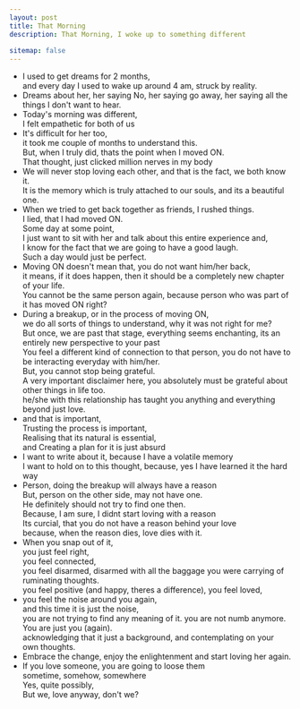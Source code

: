 ```yaml
---
layout: post
title: That Morning
description: That Morning, I woke up to something different
  
sitemap: false
---
```


- I used to get dreams for 2 months,\
  and every day I used to wake up around 4 am, struck by reality.
- Dreams about her, her saying No, her saying go away, her saying all the things I don't want to hear.
- Today's morning was different,\
  I felt empathetic for both of us
- It's difficult for her too,\
  it took me couple of months to understand this.\
  But, when I truly did, thats the point when I moved ON.\
  That thought, just clicked million nerves in my body
- We will never stop loving each other, and that is the fact, we both know it.\
  It is the memory which is truly attached to our souls, and its a beautiful one.
- When we tried to get back together as friends, I rushed things.\
  I lied, that I had moved ON.\
  Some day at some point,\
  I just want to sit with her and talk about this entire experience and,\
  I know for the fact that we are going to have a good laugh.\
  Such a day would just be perfect.
- Moving ON doesn't mean that, you do not want him/her back,\
  it means, if it does happen, then it should be a completely new chapter of your life.\
  You cannot be the same person again, because person who was part of it has moved ON right?
- During a breakup, or in the process of moving ON,\
  we do all sorts of things to understand, why it was not right for me?\
  But once, we are past that stage, everything seems enchanting, its an entirely new perspective to your past\
  You feel a different kind of connection to that person, you do not have to be interacting everyday with him/her.\
  But, you cannot stop being grateful.\
  A very important disclaimer here, you absolutely must be grateful about other things in life too.\
  he/she with this relationship has taught you anything and everything beyond just love.
- and that is important,\
  Trusting the process is important,\
  Realising that its natural is essential,\
  and Creating a plan for it is just absurd
- I want to write about it, because I have a volatile memory\
  I want to hold on to this thought, because, yes I have learned it the hard way
- Person, doing the breakup will always have a reason\
  But, person on the other side, may not have one. \
  He definitely should not try to find one then.\
  Because, I am sure, I didnt start loving with a reason\
  Its curcial, that you do not have a reason behind your love\
  because, when the reason dies, love dies with it.
- When you snap out of it,\
  you just feel right,\
  you feel connected,\
  you feel disarmed, disarmed with all the baggage you were carrying of ruminating thoughts.\
  you feel positive (and happy, theres a difference), you feel loved,
- you feel the noise around you again,\
  and this time it is just the noise,\
  you are not trying to find any meaning of it. you are not numb anymore.\
  You are just you (again).\
  acknowledging that it just a background, and contemplating on your own thoughts.
- Embrace the change, enjoy the enlightenment and start loving her again.
- If you love someone, you are going to loose them\
  sometime, somehow, somewhere\
  Yes, quite possibly,\
  But we, love anyway, don't we?
